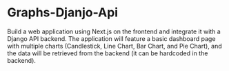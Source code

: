 # Graphs-Djanjo-Api
Build a web application using Next.js on the frontend and integrate it with a Django API backend. The application will feature a basic dashboard page with multiple charts (Candlestick, Line Chart, Bar Chart, and Pie Chart), and the data will be retrieved from the backend (it can be hardcoded in the backend).
